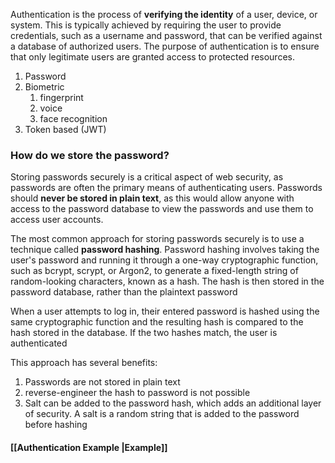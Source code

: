 Authentication is the process of **verifying the identity** of a user, device, or system. This is typically achieved by requiring the user to provide credentials, such as a username and password, that can be verified against a database of authorized users. The purpose of authentication is to ensure that only legitimate users are granted access to protected resources.
1. Password
2. Biometric
	1. fingerprint
	2. voice
	3. face recognition
3. Token based (JWT)

### How do we store the password?
Storing passwords securely is a critical aspect of web security, as passwords are often the primary means of authenticating users. Passwords should **never be stored in plain text**, as this would allow anyone with access to the password database to view the passwords and use them to access user accounts.

The most common approach for storing passwords securely is to use a technique called **password hashing**. Password hashing involves taking the user's password and running it through a one-way cryptographic function, such as bcrypt, scrypt, or Argon2, to generate a fixed-length string of random-looking characters, known as a hash. The hash is then stored in the password database, rather than the plaintext password

When a user attempts to log in, their entered password is hashed using the same cryptographic function and the resulting hash is compared to the hash stored in the database. If the two hashes match, the user is authenticated

This approach has several benefits:

1.  Passwords are not stored in plain text
2. reverse-engineer the hash to password is not possible
3. Salt can be added to the password hash, which adds an additional layer of security. A salt is a random string that is added to the password before hashing

#### [[Authentication Example |Example]]
